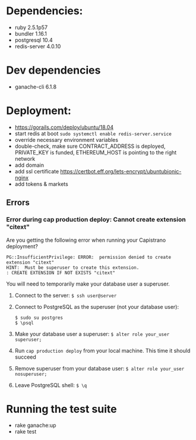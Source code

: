 # Dependencies:

* ruby 2.5.1p57
* bundler 1.16.1
* postgresql 10.4
* redis-server 4.0.10

# Dev dependencies

* ganache-cli 6.1.8

# Deployment:

* https://gorails.com/deploy/ubuntu/18.04
* start redis at boot `sudo systemctl enable redis-server.service`
* override necessary environment variables
* double-check, make sure CONTRACT_ADDRESS is deployed, PRIVATE_KEY is funded, ETHEREUM_HOST is pointing to the right network
* add domain
* add ssl certificate https://certbot.eff.org/lets-encrypt/ubuntubionic-nginx
* add tokens & markets

## Errors

### Error during cap production deploy: Cannot create extension "citext"

Are you getting the following error when running your Capistrano deployment?

```
PG::InsufficientPrivilege: ERROR:  permission denied to create extension "citext"
HINT:  Must be superuser to create this extension.
: CREATE EXTENSION IF NOT EXISTS "citext"
```

You will need to temporarily make your database user a superuser.

1. Connect to the server: `$ ssh user@server`
2. Connect to PostgreSQL as the superuser (not your database user):

    ```
    $ sudo su postgres
    $ \psql
    ```
3. Make your database user a superuser: `$ alter role your_user superuser;`
4. Run `cap production deploy` from your local machine. This time it should succeed
5. Remove superuser from your database user: `$ alter role your_user nosuperuser;`
6. Leave PostgreSQL shell: `$ \q`

# Running the test suite

* rake ganache:up
* rake test
